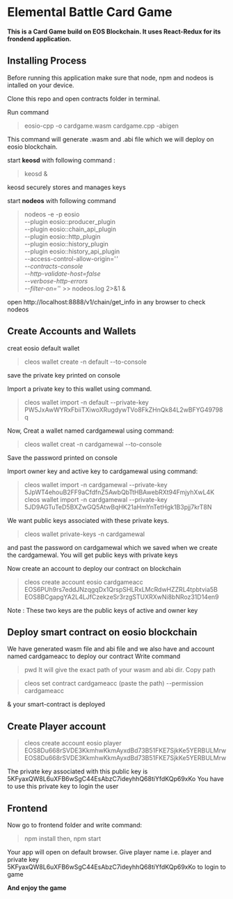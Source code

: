 # Elemental Battle Card Game

**This is a Card Game build on EOS Blockchain. It uses React-Redux for its frondend application.**

## Installing Process

Before running this application make sure that node, npm and nodeos is intalled on your device.

Clone this repo and open contracts folder in terminal.

Run command

> eosio-cpp -o cardgame.wasm cardgame.cpp -abigen

This command will generate .wasm and .abi file which we will deploy on eosio blockchain.

start **keosd** with following command :

> keosd &

keosd securely stores and manages keys

start **nodeos** with following command

>nodeos -e -p eosio \
>  --plugin eosio::producer_plugin \
>  --plugin eosio::chain_api_plugin \
>  --plugin eosio::http_plugin \
>  --plugin eosio::history_plugin \
>  --plugin eosio::history_api_plugin \
>  --access-control-allow-origin='*' \
>  --contracts-console \
>  --http-validate-host=false \
>  --verbose-http-errors \
>  --filter-on='*' >> nodeos.log 2>&1 &

open http://localhost:8888/v1/chain/get_info in any browser to check nodeos

## Create Accounts and Wallets

creat eosio default wallet

> cleos wallet create -n default --to-console

save the private key printed on console

Import a private key to this wallet using command.

> cleos wallet import -n default --private-key PW5JxAwWYRxFbiiTXiwoXRugdywTVo8FkZHnQk84L2wBFYG49798q

Now, Creat a wallet named cardgamewal using command:

> cleos wallet creat -n cardgamewal --to-console

Save the password printed on console

Import owner key and active key to cardgamewal using command:

> cleos wallet import -n cardgamewal --private-key 5JpWT4ehouB2FF9aCfdfnZ5AwbQbTtHBAwebRXt94FmjyhXwL4K
> cleos wallet import -n cardgamewal --private-key 5JD9AGTuTeD5BXZwGQ5AtwBqHK21aHmYnTetHgk1B3pjj7krT8N

We want public keys associated with these private keys. 

> cleos wallet private-keys -n cardgamewal

and past the password on cardgamewal which we saved when we create the cardgamewal.
You will get public keys with private keys

Now create an account to deploy our contract on blockchain

> cleos create account eosio cardgameacc EOS6PUh9rs7eddJNzqgqDx1QrspSHLRxLMcRdwHZZRL4tpbtvia5B EOS8BCgapgYA2L4LJfCzekzeSr3rzgSTUXRXwNi8bNRoz31D14en9

Note : These two keys are the public keys of active and owner key

## Deploy smart contract on eosio blockchain

We have generated wasm file and abi file and we also have and account named cardgameacc to deploy our contract
Write command
> pwd
It will give the exact path of your wasm and abi dir. Copy path

> cleos set contract cardgameacc (paste the path) --permission cardgameacc

& your smart-contract is deployed

## Create Player account

> cleos create account eosio player EOS8Du668rSVDE3KkmhwKkmAyxdBd73B51FKE7SjkKe5YERBULMrw EOS8Du668rSVDE3KkmhwKkmAyxdBd73B51FKE7SjkKe5YERBULMrw

The private key associated with this public key is 5KFyaxQW8L6uXFB6wSgC44EsAbzC7ideyhhQ68tiYfdKQp69xKo
You have to use this private key to login the user

## Frontend

Now go to frontend folder and write command:
> npm install
then,
> npm start

Your app will open on default browser. Give player name i.e. player and private key 5KFyaxQW8L6uXFB6wSgC44EsAbzC7ideyhhQ68tiYfdKQp69xKo to login to game

**And enjoy the game**
